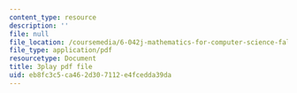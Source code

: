 ```yaml
---
content_type: resource
description: ''
file: null
file_location: /coursemedia/6-042j-mathematics-for-computer-science-fall-2010/eb8fc3c5ca462d307112e4fcedda39da_TWBB-JlmYUc.pdf
file_type: application/pdf
resourcetype: Document
title: 3play pdf file
uid: eb8fc3c5-ca46-2d30-7112-e4fcedda39da
---
```

